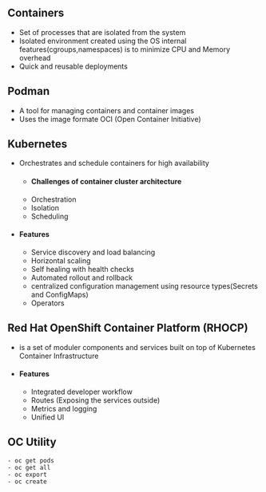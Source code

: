 ## Containers
* Set of processes that are isolated from the system
* Isolated environment created using the OS internal features(cgroups,namespaces) is to minimize CPU and Memory overhead
* Quick and reusable deployments
## Podman
* A tool for managing containers and container images
*  Uses the image formate OCI (Open Container Initiative)
## Kubernetes
* Orchestrates and schedule containers for high availability
  * #### Challenges of container cluster architecture
  * Orchestration
  * Isolation
  * Scheduling
* #### Features
  * Service discovery and load balancing
  * Horizontal scaling
  * Self healing with health checks
  * Automated rollout and rollback
  * centralized configuration management using resource types(Secrets and ConfigMaps)
  * Operators
## Red Hat OpenShift Container Platform (RHOCP)
* is a set of moduler components and services built on top of Kubernetes Container Infrastructure
* #### Features
  * Integrated developer workflow
  * Routes (Exposing the services outside)
  * Metrics and logging
  * Unified UI
## OC Utility
```
- oc get pods
- oc get all
- oc export
- oc create
```

